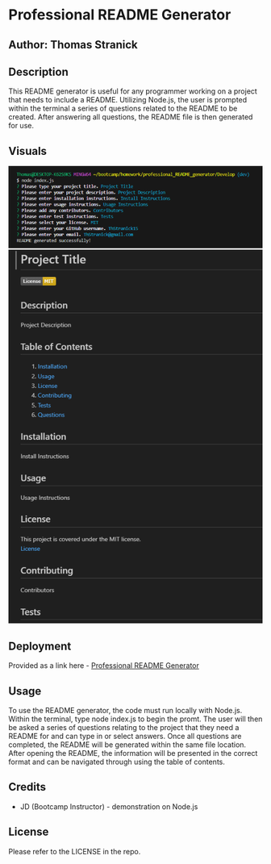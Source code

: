 # Professional README Generator
## Author: Thomas Stranick

## Description

This README generator is useful for any programmer working on a project that needs to include a README. Utilizing Node.js, the user is prompted within the terminal a series of questions related to the README to be created. After answering all questions, the README file is then generated for use.

## Visuals

<img src="assets/Screenshot 2024-04-10 144058.png" >

<img src="assets/Screenshot 2024-04-10 144210.png" >

## Deployment

Provided as a link here - [Professional README Generator](https://github.com/ThStranick15/professional_README_generator)

## Usage

To use the README generator, the code must run locally with Node.js. Within the terminal, type node index.js to begin the promt. The user will then be asked a series of questions relating to the project that they need a README for and can type in or select answers. Once all questions are completed, the README will be generated within the same file location. After opening the README, the information will be presented in the correct format and can be navigated through using the table of contents.

## Credits

- JD (Bootcamp Instructor) - demonstration on Node.js

## License

Please refer to the LICENSE in the repo.